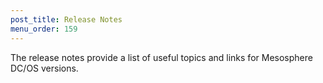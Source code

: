 ```yaml
---
post_title: Release Notes
menu_order: 159
---
```

The release notes provide a list of useful topics and links for Mesosphere DC/OS versions.